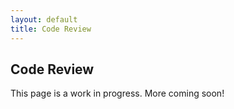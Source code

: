 ```yaml
---
layout: default
title: Code Review
---
```


## Code Review

This page is a work in progress. 
More coming soon!